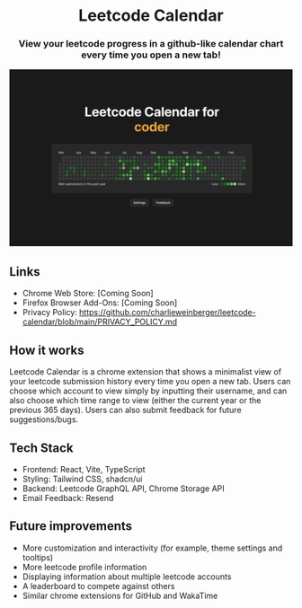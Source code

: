 <h1 align="center">Leetcode Calendar</h1>

<h3 align="center">View your leetcode progress in a github-like calendar chart every time you open a new tab!</h3>

<img src="./web-extension/public/screenshot.png" />

## Links

- Chrome Web Store: [Coming Soon]
- Firefox Browser Add-Ons: [Coming Soon]
- Privacy Policy: https://github.com/charlieweinberger/leetcode-calendar/blob/main/PRIVACY_POLICY.md

## How it works

Leetcode Calendar is a chrome extension that shows a minimalist view of your leetcode submission history every time you open a new tab. Users can choose which account to view simply by inputting their username, and can also choose which time range to view (either the current year or the previous 365 days). Users can also submit feedback for future suggestions/bugs.

## Tech Stack

- Frontend: React, Vite, TypeScript
- Styling: Tailwind CSS, shadcn/ui
- Backend: Leetcode GraphQL API, Chrome Storage API
- Email Feedback: Resend

## Future improvements

- More customization and interactivity (for example, theme settings and tooltips)
- More leetcode profile information
- Displaying information about multiple leetcode accounts
- A leaderboard to compete against others
- Similar chrome extensions for GitHub and WakaTime